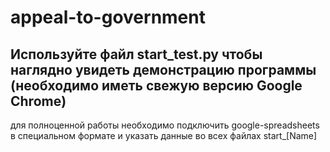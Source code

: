 # appeal-to-government

Используйте файл start_test.py чтобы наглядно увидеть демонстрацию программы
(необходимо иметь свежую версию Google Chrome)
---

для полноценной работы необходимо подключить google-spreadsheets в специальном формате и указать данные во всех файлах start_[Name]